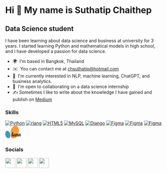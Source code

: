 Hi 👋 My name is Suthatip Chaithep
==================================

Data Science student
--------------------

I have been learning about data science and business at university for 3 years. I started learning Python and mathematical models in high school, and I have developed a passion for data science.

* 🌍  I'm based in Bangkok, Thailand
* ✉️  You can contact me at [chsuthatip@hotmail.com](mailto:chsuthatip@hotmail.com)
* 🧠  I'm currently interested in NLP, machine learning, ChatGPT, and business analytics.
* 🤝  I'm open to collaborating on a data science internship
* ✍  Sometimes I like to write about the knowledge I have gained and publish on [Medium](https://medium.com/@suthatip8)

### Skills


<p align="left">
<a href="https://www.python.org/" target="_blank" rel="noreferrer"><img src="https://raw.githubusercontent.com/danielcranney/readme-generator/main/public/icons/skills/python-colored.svg" width="36" height="36" alt="Python" /></a>
<a href="https://www.r-project.org/" target="_blank" rel="noreferrer"><img src="https://raw.githubusercontent.com/danielcranney/readme-generator/main/public/icons/skills/rlang-colored.svg" width="36" height="36" alt="rlang" /></a>
<a href="https://developer.mozilla.org/en-US/docs/Glossary/HTML5" target="_blank" rel="noreferrer"><img src="https://raw.githubusercontent.com/danielcranney/readme-generator/main/public/icons/skills/html5-colored.svg" width="36" height="36" alt="HTML5" /></a>
<a href="https://www.mysql.com/" target="_blank" rel="noreferrer"><img src="https://raw.githubusercontent.com/danielcranney/readme-generator/main/public/icons/skills/mysql-colored.svg" width="36" height="36" alt="MySQL" /></a>
<a href="https://www.djangoproject.com/" target="_blank" rel="noreferrer"><img src="https://raw.githubusercontent.com/danielcranney/readme-generator/main/public/icons/skills/django-colored.svg" width="36" height="36" alt="Django" /></a>
<a href="https://www.figma.com/" target="_blank" rel="noreferrer"><img src="https://raw.githubusercontent.com/danielcranney/readme-generator/main/public/icons/skills/figma-colored.svg" width="36" height="36" alt="Figma" /></a>
<a href="https://www.tableau.com/" target="_blank" rel="noreferrer"><img src="https://camo.githubusercontent.com/c13034cf5ce18abda1a57109359a1d8656ba197b60a4c8c2bfd9cf95ad4824ca/68747470733a2f2f63646e6c2e74626c7366742e636f6d2f73697465732f64656661756c742f66696c65732f70616765732f7461626c6561756c6f676f5f686967687265732e706e67" width="140" height="36" alt="Figma" /></a>
<a href="https://rapidminer.com/" target="_blank" rel="noreferrer"><img src="https://avatars.githubusercontent.com/u/4490278?s=200&v=4" width="36" height="36" alt="Figma" /></a>
<a href="https://scikit-learn.org/stable/" target="_blank" rel="noreferrer"><img src="https://github.com/scikit-learn/scikit-learn/blob/main/doc/logos/scikit-learn-logo-without-subtitle.svg" width="50" height="40" alt="Figma" /></a>
</p>


### Socials

<p align="left"> <a href="https://discord.com/users/ズー#8937" target="_blank" rel="noreferrer"><img src="https://raw.githubusercontent.com/danielcranney/readme-generator/main/public/icons/socials/discord.svg" width="32" height="32" /></a> <a href="https://www.github.com/Suthatip7" target="_blank" rel="noreferrer"><img src="https://raw.githubusercontent.com/danielcranney/readme-generator/main/public/icons/socials/github.svg" width="32" height="32" /></a> <a href="https://www.linkedin.com/in/suthatip-chaithep-024a4b187/" target="_blank" rel="noreferrer"><img src="https://raw.githubusercontent.com/danielcranney/readme-generator/main/public/icons/socials/linkedin.svg" width="32" height="32" /></a> <a href="https://medium.com/@suthatip8" target="_blank" rel="noreferrer"><img src="https://raw.githubusercontent.com/danielcranney/readme-generator/main/public/icons/socials/medium.svg" width="32" height="32" /></a> <a </p>
